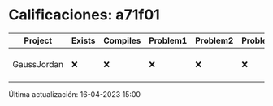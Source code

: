 # Calificaciones: a71f01
|Project|Exists|Compiles|Problem1|Problem2|Problem3|Extra|CommitHash|CommitDate|CheckDate|Comments|DueDate|Grade|
|-|-|-|-|-|-|-|-|-|-|-|-|-|
|GaussJordan|❌|❌|❌|❌|❌|❌|NA|NA|16-04-2023 15:00:43|No se encontró el archivo en PracticasCompuI/GaussJordan/GaussJordan.cpp|29-03-2023 21:00:00|5|

Última actualización: 16-04-2023 15:00